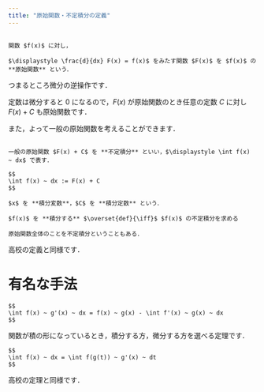```yaml
---
title: "原始関数・不定積分の定義"
---
```


~~~definition:原始関数

関数 $f(x)$ に対し，

$\displaystyle \frac{d}{dx} F(x) = f(x)$ をみたす関数 $F(x)$ を $f(x)$ の **原始関数** という．

~~~

つまるところ微分の逆操作です．

定数は微分すると $0$ になるので，$F(x)$ が原始関数のとき任意の定数 $C$ に対し $F(x) + C$ も原始関数です．

また，よって一般の原始関数を考えることができます．

~~~definition:不定積分

一般の原始関数 $F(x) + C$ を **不定積分** といい，$\displaystyle \int f(x) ~ dx$ で表す．

$$
\int f(x) ~ dx := F(x) + C
$$

$x$ を **積分変数**，$C$ を **積分定数** という．

$f(x)$ を **積分する** $\overset{def}{\iff}$ $f(x)$ の不定積分を求める

原始関数全体のことを不定積分ということもある．

~~~

高校の定義と同様です．

# 有名な手法

~~~theorem:部分積分法
$$
\int f(x) ~ g'(x) ~ dx = f(x) ~ g(x) - \int f'(x) ~ g(x) ~ dx
$$
~~~

関数が積の形になっているとき，積分する方，微分する方を選べる定理です．

~~~theorem:置換積分法
$$
\int f(x) ~ dx = \int f(g(t)) ~ g'(x) ~ dt
$$
~~~

高校の定理と同様です．
